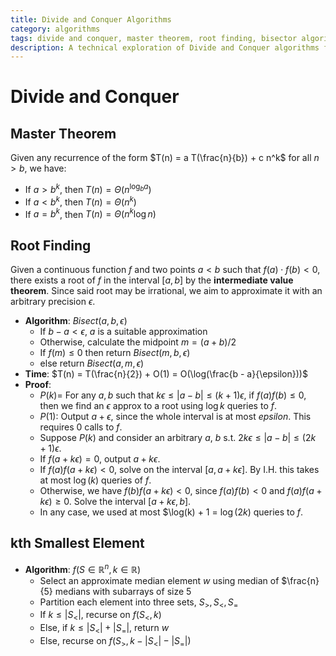 ```yaml
---
title: Divide and Conquer Algorithms
category: algorithms
tags: divide and conquer, master theorem, root finding, bisector algorithm, kth smallest element
description: A technical exploration of Divide and Conquer algorithms focusing on the Master Theorem, Root Finding, and kth Smallest Element problems.
---
```


# Divide and Conquer

## Master Theorem

Given any recurrence of the form $T(n) = a T(\frac{n}{b}) + c n^k$ for all $n > b$, we have:

- If $a > b^k$, then $T(n) = \Theta(n^{\log_b a})$
- If $a < b^k$, then $T(n) = \Theta(n^k)$
- If $a = b^k$, then $T(n) = \Theta(n^k \log n)$

## Root Finding

Given a continuous function $f$ and two points $a < b$ such that $f(a) \cdot f(b) < 0$, there exists a root of $f$ in the interval $[a, b]$ by the **intermediate value theorem**. Since said root may be irrational, we aim to approximate it with an arbitrary precision $\epsilon$.

- **Algorithm**: $Bisect(a, b, \epsilon)$
  - If $b - a < \epsilon$, $a$ is a suitable approximation
  - Otherwise, calculate the midpoint $m = (a + b)/2$
  - If $f(m) \le 0$ then return $Bisect(m, b, \epsilon)$
  - else return $Bisect(a, m, \epsilon)$
- **Time**: $T(n) = T(\frac{n}{2}) + O(1) = O(\log(\frac{b - a}{\epsilon}))$
- **Proof**:
  - $P(k) =$ For any $a, b$ such that $k\epsilon \le |a - b| \le (k + 1)\epsilon$, if $f(a)f(b) \le 0$, then we find an $\epsilon$ approx to a root using $\log k$ queries to $f$.
  - $P(1)$: Output $a + \epsilon$, since the whole interval is at most $epsilon$. This requires $0$ calls to $f$.
  - Suppose $P(k)$ and consider an arbitrary $a$, $b$ s.t. $2k\epsilon \le |a - b| \le (2k + 1)\epsilon$.
  - If $f(a + k\epsilon) = 0$, output $a + k\epsilon$.
  - If $f(a)f(a + k\epsilon) < 0$, solve on the interval $[a, a + k\epsilon]$. By I.H. this takes at most $\log(k)$ queries of $f$.
  - Otherwise, we have $f(b)f(a + k\epsilon) < 0$, since $f(a)f(b) < 0$ and $f(a)f(a + k\epsilon) \ge 0$. Solve the interval $[a + k\epsilon, b]$.
  - In any case, we used at most $\log(k) + 1 = $\log(2k)$ queries to $f$.


## kth Smallest Element

- **Algorithm**: $f(S \in \mathbb{R}^n, k \in \mathbb{R})$
  - Select an approximate median element $w$ using median of $\frac{n}{5} medians with subarrays of size $5$
  - Partition each element into three sets, $S_{>}, S_{<}, S_{=}$
  - If $k \le |S_{<}|$, recurse on $f(S_{<}, k)$
  - Else, if $k \le |S_{<}| + |S_{=}|$, return $w$
  - Else, recurse on $f(S_{>}, k - |S_{<}| - |S_{=}|)$